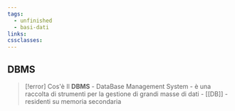 ```yaml
---
tags:
  - unfinished
  - basi-dati
links: 
cssclasses:
---
```

## DBMS
>[!error] Cos'è
>Il **DBMS** - DataBase Management System - è una raccolta di strumenti per la gestione di grandi masse di dati - [[DB]] - residenti su memoria secondaria

